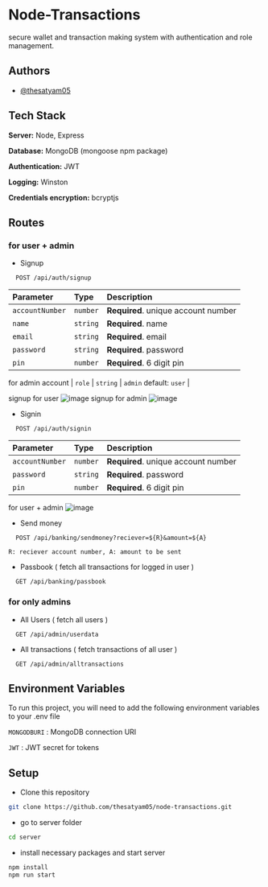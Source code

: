 # Node-Transactions

secure wallet and transaction making system with authentication and role management.

## Authors

- [@thesatyam05](https://www.github.com/thesatyam05)

## Tech Stack

**Server:** Node, Express

**Database:** MongoDB (mongoose npm package)

**Authentication:** JWT

**Logging:** Winston

**Credentials encryption:** bcryptjs

## Routes

### for user + admin

-  Signup

```http
  POST /api/auth/signup
```

| Parameter       | Type     | Description                         |
| :-------------- | :------- | :---------------------------------- |
| `accountNumber` | `number` | **Required**. unique account number |
| `name`          | `string` | **Required**. name                  |
| `email`         | `string` | **Required**. email                 |
| `password`      | `string` | **Required**. password              |
| `pin`           | `number` | **Required**. 6 digit pin           |

for admin account
| `role` | `string` | `admin` default: `user` |

signup for user
![image](https://user-images.githubusercontent.com/85938434/230086362-41d6c032-1c4d-43a3-a398-0af748ed493d.png)
signup for admin
![image](https://user-images.githubusercontent.com/85938434/230085441-60a7508f-5714-46c4-b4ff-d4f82561b2e9.png)

-  Signin

```http
  POST /api/auth/signin
```

| Parameter       | Type     | Description                         |
| :-------------- | :------- | :---------------------------------- |
| `accountNumber` | `number` | **Required**. unique account number |
| `password`      | `string` | **Required**. password              |
| `pin`           | `number` | **Required**. 6 digit pin           |

for user + admin
![image](https://user-images.githubusercontent.com/85938434/230085701-54c32351-d38b-4993-b6ab-0754362392d7.png)

-  Send money

```http
  POST /api/banking/sendmoney?reciever=${R}&amount=${A}
```

`R: reciever account number, A: amount to be sent`

-  Passbook ( fetch all transactions for logged in user )

```http
  GET /api/banking/passbook
```

### for only admins

-  All Users ( fetch all users )

```http
  GET /api/admin/userdata
```

-  All transactions ( fetch transactions of all user )

```http
  GET /api/admin/alltransactions
```

## Environment Variables

To run this project, you will need to add the following environment variables to your .env file

`MONGODBURI` : MongoDB connection URI

`JWT` : JWT secret for tokens

## Setup

-  Clone this repository

```bash
git clone https://github.com/thesatyam05/node-transactions.git
```

-  go to server folder

```bash
cd server
```

-  install necessary packages and start server

```bash
npm install
npm run start
```
